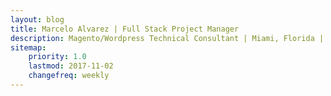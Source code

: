 ```yaml
---
layout: blog
title: Marcelo Alvarez | Full Stack Project Manager
description: Magento/Wordpress Technical Consultant | Miami, Florida | 305.815.5372
sitemap:
    priority: 1.0
    lastmod: 2017-11-02
    changefreq: weekly
---
```

